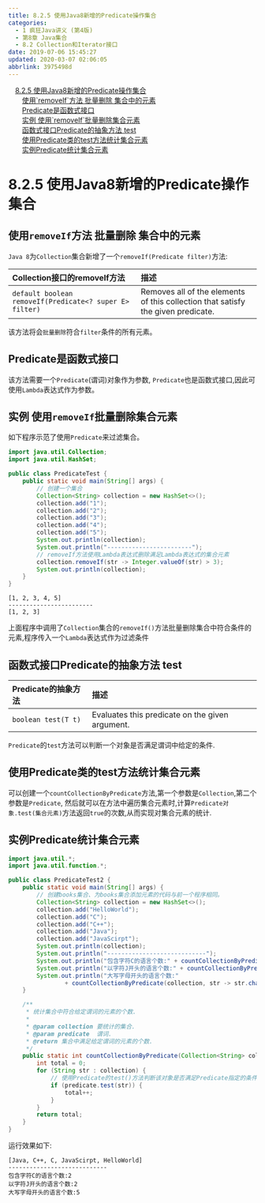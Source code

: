 ```yaml
---
title: 8.2.5 使用Java8新增的Predicate操作集合
categories: 
  - 1 疯狂Java讲义 (第4版)
  - 第8章 Java集合
  - 8.2 Collection和Iterator接口
date: 2019-07-06 15:45:27
updated: 2020-03-07 02:06:05
abbrlink: 3975498d
---
```

<div id='my_toc'><a href="/JavaReadingNotes/3975498d/#8-2-5-使用Java8新增的Predicate操作集合" class="header_1">8.2.5 使用Java8新增的Predicate操作集合</a>&nbsp;<br><a href="/JavaReadingNotes/3975498d/#使用-removeIf-方法-批量删除-集合中的元素" class="header_2">使用`removeIf`方法 批量删除 集合中的元素</a>&nbsp;<br><a href="/JavaReadingNotes/3975498d/#Predicate是函数式接口" class="header_2">Predicate是函数式接口</a>&nbsp;<br><a href="/JavaReadingNotes/3975498d/#实例-使用-removeIf-批量删除集合元素" class="header_2">实例 使用`removeIf`批量删除集合元素</a>&nbsp;<br><a href="/JavaReadingNotes/3975498d/#函数式接口Predicate的抽象方法-test" class="header_2">函数式接口Predicate的抽象方法 test</a>&nbsp;<br><a href="/JavaReadingNotes/3975498d/#使用Predicate类的test方法统计集合元素" class="header_2">使用Predicate类的test方法统计集合元素</a>&nbsp;<br><a href="/JavaReadingNotes/3975498d/#实例Predicate统计集合元素" class="header_2">实例Predicate统计集合元素</a>&nbsp;<br></div>
<style>.header_1{margin-left: 1em;}.header_2{margin-left: 2em;}.header_3{margin-left: 3em;}.header_4{margin-left: 4em;}.header_5{margin-left: 5em;}.header_6{margin-left: 6em;}</style>
<!--more-->
<script>if (navigator.platform.search('arm')==-1){document.getElementById('my_toc').style.display = 'none';}var e,p = document.getElementsByTagName('p');while (p.length>0) {e = p[0];e.parentElement.removeChild(e);}</script>

<!--end-->
<!--SSTStart-->
# 8.2.5 使用Java8新增的Predicate操作集合
## 使用`removeIf`方法 批量删除 集合中的元素
`Java 8`为`Collection`集合新增了一个`removeIf(Predicate filter)`方法:

|Collection接口的removeIf方法|描述|
|:--|:--|
|`default boolean removeIf(Predicate<? super E> filter)`|Removes all of the elements of this collection that satisfy the given predicate.|

该方法将会`批量删除`符合`filter`条件的所有元素。
## Predicate是函数式接口
该方法需要一个`Predicate`(谓词)对象作为参数, `Predicate`也是函数式接口,因此可使用`Lambda`表达式作为参数。
<!--SSTStop-->
## 实例 使用`removeIf`批量删除集合元素
如下程序示范了使用`Predicate`来过滤集合。
```java
import java.util.Collection;
import java.util.HashSet;

public class PredicateTest {
    public static void main(String[] args) {
        // 创建一个集合
        Collection<String> collection = new HashSet<>();
        collection.add("1");
        collection.add("2");
        collection.add("3");
        collection.add("4");
        collection.add("5");
        System.out.println(collection);
        System.out.println("------------------------");
        // removeIf方法使用Lambda表达式删除满足Lambda表达式的集合元素
        collection.removeIf(str -> Integer.valueOf(str) > 3);
        System.out.println(collection);
    }
}
```
```
[1, 2, 3, 4, 5]
------------------------
[1, 2, 3]
```
上面程序中调用了`Collection`集合的`removeIf()`方法批量删除集合中符合条件的元素,程序传入一个`Lambda`表达式作为过滤条件
<!--SSTStart-->
## 函数式接口Predicate的抽象方法 test

|Predicate的抽象方法|描述|
|:--|:--|
|`boolean test(T t)`|Evaluates this predicate on the given argument.|


`Predicate`的`test`方法可以判断一个对象是否满足谓词中给定的条件.
## 使用Predicate类的test方法统计集合元素
可以创建一个`countCollectionByPredicate`方法,第一个参数是`Collection`,第二个参数是`Predicate`,
然后就可以在方法中遍历集合元素时,计算`Predicate对象.test(集合元素)`方法返回`true`的次数,从而实现对集合元素的统计.
<!--SSTStop-->
## 实例Predicate统计集合元素
```java
import java.util.*;
import java.util.function.*;

public class PredicateTest2 {
    public static void main(String[] args) {
        // 创建books集合、为books集合添加元素的代码与前一个程序相同。
        Collection<String> collection = new HashSet<>();
        collection.add("HelloWorld");
        collection.add("C");
        collection.add("C++");
        collection.add("Java");
        collection.add("JavaScirpt");
        System.out.println(collection);
        System.out.println("----------------------------");
        System.out.println("包含字符C的语言个数:" + countCollectionByPredicate(collection, str -> str.contains("C")));
        System.out.println("以字符J开头的语言个数:" + countCollectionByPredicate(collection, str -> str.startsWith("J")));
        System.out.println("大写字母开头的语言个数:"
                + countCollectionByPredicate(collection, str -> str.charAt(0) <= 'Z' && str.charAt(0) >= 'A'));
    }

    /**
     * 统计集合中符合给定谓词的元素的个数.
     * 
     * @param collection 要统计的集合.
     * @param predicate  谓词.
     * @return 集合中满足给定谓词的元素的个数.
     */
    public static int countCollectionByPredicate(Collection<String> collection, Predicate<String> predicate) {
        int total = 0;
        for (String str : collection) {
            // 使用Predicate的test()方法判断该对象是否满足Predicate指定的条件
            if (predicate.test(str)) {
                total++;
            }
        }
        return total;
    }
}
```
运行效果如下:
```
[Java, C++, C, JavaScirpt, HelloWorld]
----------------------------
包含字符C的语言个数:2
以字符J开头的语言个数:2
大写字母开头的语言个数:5
```
